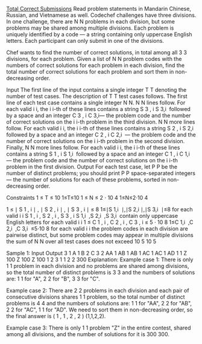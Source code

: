 [Total Correct Submissions](https://www.codechef.com/practice/course/2-star-difficulty-problems/DIFF1500/problems/TOTCRT)
Read problem statements in Mandarin Chinese, Russian, and Vietnamese as well.
Codechef challenges have three divisions. In one challenge, there are 
N
N problems in each division, but some problems may be shared among multiple divisions. Each problem is uniquely identified by a code — a string containing only uppercase English letters. Each participant can only submit in one of the divisions.

Chef wants to find the number of correct solutions, in total among all 
3
3 divisions, for each problem. Given a list of 
N
N problem codes with the numbers of correct solutions for each problem in each division, find the total number of correct solutions for each problem and sort them in non-decreasing order.

Input
The first line of the input contains a single integer 
T
T denoting the number of test cases. The description of 
T
T test cases follows.
The first line of each test case contains a single integer 
N
N.
N
N lines follow. For each valid 
i
i, the 
i
i-th of these lines contains a string 
S
3
,
i
S 
3,i
​
  followed by a space and an integer 
C
3
,
i
C 
3,i
​
  — the problem code and the number of correct solutions on the 
i
i-th problem in the third division.
N
N more lines follow. For each valid 
i
i, the 
i
i-th of these lines contains a string 
S
2
,
i
S 
2,i
​
  followed by a space and an integer 
C
2
,
i
C 
2,i
​
  — the problem code and the number of correct solutions on the 
i
i-th problem in the second division.
Finally, 
N
N more lines follow. For each valid 
i
i, the 
i
i-th of these lines contains a string 
S
1
,
i
S 
1,i
​
  followed by a space and an integer 
C
1
,
i
C 
1,i
​
  — the problem code and the number of correct solutions on the 
i
i-th problem in the first division.
Output
For each test case, let 
P
P be the number of distinct problems; you should print 
P
P space-separated integers — the number of solutions for each of these problems, sorted in non-decreasing order.

Constraints
1
≤
T
≤
10
1≤T≤10
1
≤
N
≤
2
⋅
10
4
1≤N≤2⋅10 
4
 
1
≤
∣
S
1
,
i
∣
,
∣
S
2
,
i
∣
,
∣
S
3
,
i
∣
≤
8
1≤∣S 
1,i
​
 ∣,∣S 
2,i
​
 ∣,∣S 
3,i
​
 ∣≤8 for each valid 
i
i
S
1
,
i
,
S
2
,
i
,
S
3
,
i
S 
1,i
​
 ,S 
2,i
​
 ,S 
3,i
​
  contain only uppercase English letters for each valid 
i
i
1
≤
C
1
,
i
,
C
2
,
i
,
C
3
,
i
≤
5
⋅
10
8
1≤C 
1,i
​
 ,C 
2,i
​
 ,C 
3,i
​
 ≤5⋅10 
8
  for each valid 
i
i
the problem codes in each division are pairwise distinct, but some problem codes may appear in multiple divisions
the sum of 
N
N over all test cases does not exceed 
10
5
10 
5
 
Sample 1:
Input
Output
3
1
A 1
B 2
C 3
2
AA 1
AB 1
AB 1
AC 1
AC 1
AD 1
1
Z 100
Z 100
Z 100
1 2 3
1 1 2 2
300
Explanation:
Example case 1: There is only 
1
1 problem in each division and no problems are shared among divisions, so the total number of distinct problems is 
3
3 and the numbers of solutions are: 
1
1 for "A", 
2
2 for "B", 
3
3 for "C".

Example case 2: There are 
2
2 problems in each division and each pair of consecutive divisions shares 
1
1 problem, so the total number of distinct problems is 
4
4 and the numbers of solutions are: 
1
1 for "AA", 
2
2 for "AB", 
2
2 for "AC", 
1
1 for "AD". We need to sort them in non-decreasing order, so the final answer is 
(
1
,
1
,
2
,
2
)
(1,1,2,2).

Example case 3: There is only 
1
1 problem "Z" in the entire contest, shared among all divisions, and the number of solutions for it is 
300
300.
